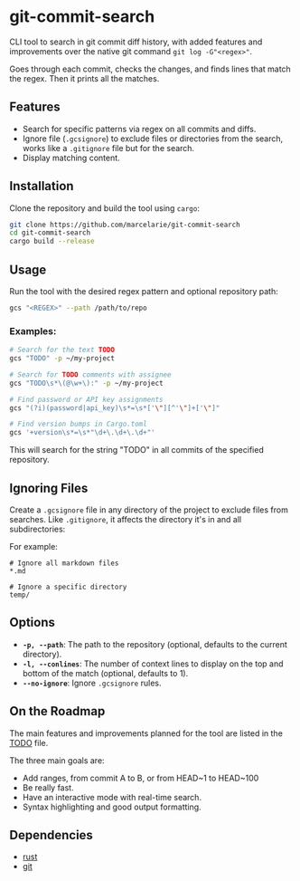 # git-commit-search

CLI tool to search in git commit diff history, with added features and
improvements over the native git command `git log -G"<regex>"`.

Goes through each commit, checks the changes, and finds lines that match the
regex. Then it prints all the matches.

## Features

- Search for specific patterns via regex on all commits and diffs.
- Ignore file (`.gcsignore`) to exclude files or directories from the search,
  works like a `.gitignore` file but for the search.
- Display matching content.

## Installation

Clone the repository and build the tool using `cargo`:

```bash
git clone https://github.com/marcelarie/git-commit-search
cd git-commit-search
cargo build --release
```

## Usage

Run the tool with the desired regex pattern and optional repository path:

```bash
gcs "<REGEX>" --path /path/to/repo
```

### Examples:

```bash
# Search for the text TODO
gcs "TODO" -p ~/my-project

# Search for TODO comments with assignee
gcs "TODO\s*\(@\w+\):" -p ~/my-project

# Find password or API key assignments
gcs "(?i)(password|api_key)\s*=\s*['\"][^'\"]+['\"]"

# Find version bumps in Cargo.toml
gcs '+version\s*=\s*"\d+\.\d+\.\d+"'
```

This will search for the string "TODO" in all commits of the specified repository.

## Ignoring Files

Create a `.gcsignore` file in any directory of the project to exclude files from searches.
Like `.gitignore`, it affects the directory it's in and all subdirectories:

For example:

```gitignore
# Ignore all markdown files
*.md

# Ignore a specific directory
temp/
```

## Options

- **`-p, --path`**: The path to the repository (optional, defaults to the
  current directory).
- **`-l, --conlines`**: The number of context lines to display on the top and
  bottom of the match (optional, defaults to 1).
- **`--no-ignore`**: Ignore `.gcsignore` rules.

## On the Roadmap

The main features and improvements planned for the tool are listed in the [TODO](TODO.md) file.

The three main goals are:

- Add ranges, from commit A to B, or from HEAD~1 to HEAD\~100
- Be really fast.
- Have an interactive mode with real-time search.
- Syntax highlighting and good output formatting.

## Dependencies

- [rust](https://www.rust-lang.org/)
- [git](https://git-scm.com/)
